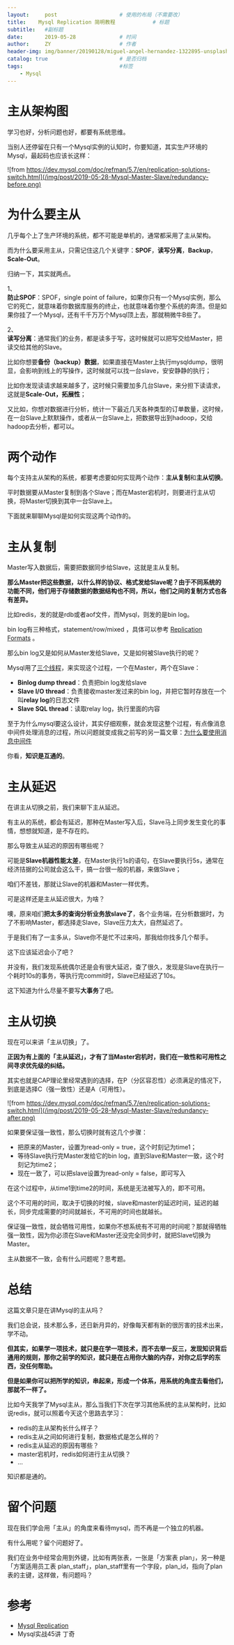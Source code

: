 ```yaml
---
layout:     post                    # 使用的布局（不需要改）
title:    Mysql Replication 简明教程            # 标题 
subtitle:   #副标题
date:       2019-05-28              # 时间
author:     ZY                      # 作者
header-img: img/banner/20190128/miguel-angel-hernandez-1322895-unsplash.jpg    #这篇文章标题背景图片
catalog: true                       # 是否归档
tags:                               #标签
    - Mysql
---
```


# 主从架构图

学习也好，分析问题也好，都要有系统思维。  

当别人还停留在只有一个Mysql实例的认知时，你要知道，其实生产环境的Mysql，最起码也应该长这样：  

![from https://dev.mysql.com/doc/refman/5.7/en/replication-solutions-switch.html](/img/post/2019-05-28-Mysql-Master-Slave/redundancy-before.png)  

# 为什么要主从

几乎每个上了生产环境的系统，都不可能是单机的，通常都采用了主从架构。  

而为什么要采用主从，只需记住这几个关键字：**SPOF**，**读写分离**，**Backup**，**Scale-Out**。  

归纳一下，其实就两点。  

1、  
**防止SPOF**：SPOF，single point of failure，如果你只有一个Mysql实例，那么它的死亡，就意味着你数据库服务的终止，也就意味着你整个系统的奔溃。但是如果你挂了一个Mysql，还有千千万万个Mysql顶上去，那就稍微牛B些了。  

2、  
**读写分离**：通常我们的业务，都是读多于写，这时候就可以把写交给Master，把读交给其他的Slave。  

比如你想要**备份（backup）数据**，如果直接在Master上执行mysqldump，很明显，会影响到线上的写操作，这时候就可以找一台slave，安安静静的执行；  

比如你发现读请求越来越多了，这时候只需要加多几台Slave，来分担下读请求，这就是**Scale-Out，拓展性**；  

又比如，你想对数据进行分析，统计一下最近几天各种类型的订单数量，这时候，在一台Slave上默默操作，或者从一台Slave上，把数据导出到hadoop，交给hadoop去分析，都可以。

# 两个动作

每个支持主从架构的系统，都要考虑要如何实现两个动作：**主从复制**和**主从切换**。

平时数据要从Master复制到各个Slave；而在Master宕机时，则要进行主从切换，将Master切换到其中一台Slave上。

下面就来聊聊Mysql是如何实现这两个动作的。

# 主从复制

Master写入数据后，需要把数据同步给Slave，这就是主从复制。

**那么Master把这些数据，以什么样的协议、格式发给Slave呢？由于不同系统的功能不同，他们用于存储数据的数据结构也不同，所以，他们之间的复制方式也各有差异。**

比如redis，发的就是rdb或者aof文件，而Mysql，则发的是bin log。

bin log有三种格式，statement/row/mixed ，具体可以参考 [Replication Formats](https://dev.mysql.com/doc/refman/8.0/en/replication-formats.html) 。

那么bin log又是如何从Master发给Slave，又是如何被Slave执行的呢？

Mysql用了[三个线程](https://dev.mysql.com/doc/refman/8.0/en/replication-implementation-details.html)，来实现这个过程，一个在Master，两个在Slave：

- **Binlog dump thread**：负责把bin log发给slave
- **Slave I/O thread**：负责接收master发过来的bin log，并把它暂时存放在一个叫**relay log**的日志文件
- **Slave SQL thread**：读取relay log，执行里面的内容

至于为什么mysql要这么设计，其实仔细观察，就会发现这整个过程，有点像消息中间件处理消息的过程，所以问题就变成我之前写的另一篇文章：[为什么要使用消息中间件](https://zhuanlan.zhihu.com/p/46201859)

你看，**知识是互通的**。  

# 主从延迟

在讲主从切换之前，我们来聊下主从延迟。  

有主从的系统，都会有延迟，那种在Master写入后，Slave马上同步发生变化的事情，想想就知道，是不存在的。  

那么导致主从延迟的原因有哪些呢？  

可能是**Slave机器性能太差**，在Master执行1s的语句，在Slave要执行5s，通常在经济拮据的公司就会这么干，搞一台很一般的机器，来做Slave；  

咱们不差钱，那就让Slave的机器和Master一样优秀。  

可是这样还是主从延迟很大，为啥？  

噢，原来咱们**把太多的查询分析业务放slave了**，各个业务端，在分析数据时，为了不影响Master，都选择走Slave，Slave压力太大，自然延迟了。  

于是我们有了一主多从，Slave你不是忙不过来吗，那我给你找多几个帮手。  

这下应该延迟会小了吧？  

并没有，我们发现系统偶尔还是会有很大延迟，查了很久，发现是Slave在执行一个耗时10s的事务，等执行完commit时，Slave已经延迟了10s。  

这下知道为什么尽量不要写**大事务**了吧。  

# 主从切换

现在可以来讲「主从切换」了。  

**正因为有上面的「主从延迟」，才有了当Master宕机时，我们在一致性和可用性之间寻求优先级的纠结。**  

其实也就是CAP理论里经常遇到的选择，在P（分区容忍性）必须满足的情况下，到底是选择C（强一致性）还是A（可用性）。  

![from https://dev.mysql.com/doc/refman/5.7/en/replication-solutions-switch.html](/img/post/2019-05-28-Mysql-Master-Slave/redundancy-after.png)  

如果要保证强一致性，那么切换时就有这几个步骤：

- 把原来的Master，设置为read-only = true，这个时刻记为time1；
- 等待Slave执行完Master发给它的bin log，直到Slave和Master一致，这个时刻记为time2；
- 现在一致了，可以把slave设置为read-only = false，即可写入

在这个过程中，从time1到time2的时间，系统是无法被写入的，即不可用。  

这个不可用的时间，取决于切换的时候，slave和master的延迟时间，延迟的越长，同步完成需要的时间就越长，不可用的时间也就越长。  

保证强一致性，就会牺牲可用性，如果你不想系统有不可用的时间呢？那就得牺牲强一致性，因为你必须在Slave和Master还没完全同步时，就把Slave切换为Master。  

主从数据不一致，会有什么问题呢？思考题。  

# 总结

这篇文章只是在讲Mysql的主从吗？  

我们总会说，技术那么多，还日新月异的，好像每天都有新的很厉害的技术出来，学不动。  

**但其实，如果学一项技术，就只是在学一项技术，而不去举一反三，发现知识背后通用的规则，那你之前学的知识，就只是在占用你大脑的内存，对你之后学的东西，没任何帮助。**  

**但是如果你可以把所学的知识，串起来，形成一个体系，用系统的角度去看他们，那就不一样了。**  

比如今天我学了Mysql主从，那么当我们下次在学习其他系统的主从架构时，比如说redis，就可以照着今天这个思路去学习：

- redis的主从架构长什么样子？
- redis主从之间如何进行复制，数据格式是怎么样的？
- redis主从延迟的原因有哪些？
- master宕机时，redis如何进行主从切换？
- ...  

知识都是通的。

# 留个问题

现在我们学会用「主从」的角度来看待mysql，而不再是一个独立的机器。  

有什么用呢？留个问题好了。  

我们在业务中经常会用到外键，比如有两张表，一张是「方案表 plan」，另一种是「方案适用员工表 plan_staff」，plan_staff里有一个字段，plan_id，指向了plan表的主键，这样做，有问题吗？  

# 参考

- [Mysql Replication](https://dev.mysql.com/doc/refman/8.0/en/replication.html)
- Mysql实战45讲 丁奇













